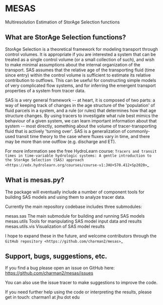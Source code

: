 # MESAS

Multiresolution Estimation of StorAge Selection functions


## What are StorAge Selection functions?

StorAge Selection is a theoretical framework for modeling transport through control volumes. It is appropriate if you are interested a system that can be treated as a single control volume (or a small collection of such), and wish to make minimal assumptions about the internal organization of the transport. SAS assumes that the relative age of the transporting fluid (time since entry) within the control volume is sufficient to estimate its relative contribution to outflows. This can be useful for constructing simple models of very complicated flow systems, and for inferring the emergent transport properties of a system from tracer data.

SAS is a very general framework -- at heart, it is composed of two parts: a way of keeping track of changes in the age structure of the 'population' of fluid parcels in a system, and a rule (or rules) that determines how that age structure changes. By using tracers to investigate what rule best mimics the behaviour of a given system, we can learn important information about that system -- most directly, something about the volume of tracer-transporting fluid that is actively 'turning over'. SAS is a generalization of commonly-used transit time theory to the case where fluxes vary in time, and there may be more than one outflow (e.g. discharge and ET).

For more information see the free HydroLearn course: `Tracers and transit times in time-variable hydrologic systems: A gentle introduction to the StorAge Selection (SAS) approach <https://edx.hydrolearn.org/courses/course-v1:JHU+570.412+Sp2020>`_

## What is mesas.py?

The package will eventually include a number of component tools for building SAS models and using them to analyze tracer data.

Currently the main repository codebase includes three submodules:

mesas.sas
     The main submodule for building and running SAS models
mesas.utils
     Tools for manipulating SAS model input data and results
mesas.utils.vis
     Visualization of SAS model results

I hope to expand these in the future, and welcome contributors through the `GitHub repository <https://github.com/charman2/mesas>`_

## Support, bugs, suggestions, etc.

If you find a bug please open an issue on GitHub here: https://github.com/charman2/mesas/issues

You can also use the issue tracer to make suggestions to improve the code.

If you need further help using the code or interpreting the results, please get in touch: charman1 at jhu dot edu
